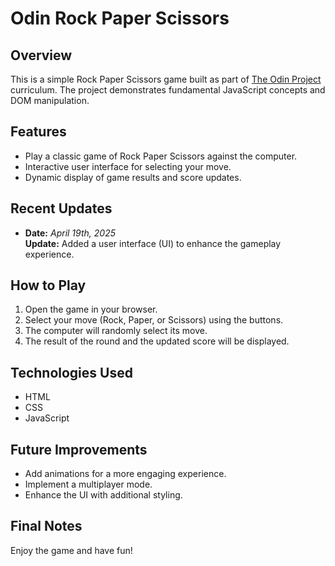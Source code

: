 # Odin Rock Paper Scissors

## Overview

This is a simple Rock Paper Scissors game built as part of [The Odin Project](https://www.theodinproject.com/) curriculum. The project demonstrates fundamental JavaScript concepts and DOM manipulation.

## Features

- Play a classic game of Rock Paper Scissors against the computer.
- Interactive user interface for selecting your move.
- Dynamic display of game results and score updates.

## Recent Updates

- **Date:** _April 19th, 2025_  
    **Update:** Added a user interface (UI) to enhance the gameplay experience.

## How to Play

1. Open the game in your browser.
2. Select your move (Rock, Paper, or Scissors) using the buttons.
3. The computer will randomly select its move.
4. The result of the round and the updated score will be displayed.

## Technologies Used

- HTML
- CSS
- JavaScript


## Future Improvements

- Add animations for a more engaging experience.
- Implement a multiplayer mode.
- Enhance the UI with additional styling.

## Final Notes

Enjoy the game and have fun!